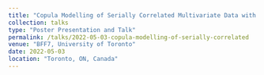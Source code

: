 ```yaml
---
title: "Copula Modelling of Serially Correlated Multivariate Data with Hidden Structures"
collection: talks
type: "Poster Presentation and Talk"
permalink: /talks/2022-05-03-copula-modelling-of-serially-correlated
venue: "BFF7, University of Toronto"
date: 2022-05-03
location: "Toronto, ON, Canada"
---
```

